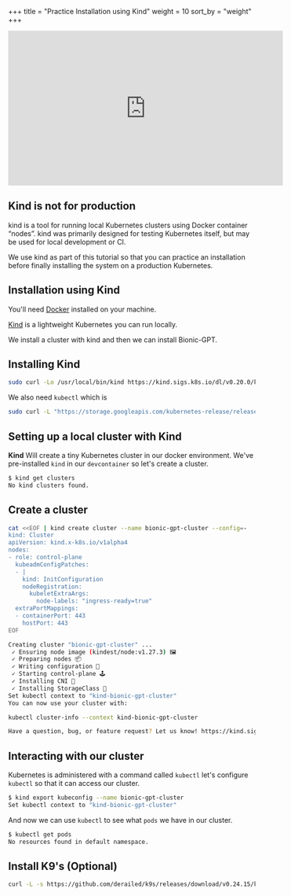+++
title = "Practice Installation using Kind"
weight = 10
sort_by = "weight"
+++
<iframe width="560" height="315" src="https://www.youtube.com/embed/_yMg_6M-e70?si=AVWI7SpUBpYAjZXY" title="YouTube video player" frameborder="0" allow="accelerometer; autoplay; clipboard-write; encrypted-media; gyroscope; picture-in-picture; web-share" allowfullscreen></iframe>


## Kind is not for production

kind is a tool for running local Kubernetes clusters using Docker container “nodes”.
kind was primarily designed for testing Kubernetes itself, but may be used for local development or CI.

We use kind as part of this tutorial so that you can practice an installation before finally installing the system on a production Kubernetes.

## Installation using Kind

You'll need [Docker](https://docs.docker.com/engine/install/) installed on your machine.

[Kind](https://kind.sigs.k8s.io/) is a lightweight Kubernetes you can run locally.

We install a cluster with kind and then we can install Bionic-GPT.

## Installing Kind

```sh
sudo curl -Lo /usr/local/bin/kind https://kind.sigs.k8s.io/dl/v0.20.0/kind-linux-amd64 && sudo chmod +x /usr/local/bin/kind
```

We also need `kubectl` which is 

```sh
sudo curl -L "https://storage.googleapis.com/kubernetes-release/release/`curl -s https://storage.googleapis.com/kubernetes-release/release/stable.txt`/bin/linux/amd64/kubectl" -o /usr/local/bin/kubectl && sudo chmod +x /usr/local/bin/kubectl
```

## Setting up a local cluster with Kind

**Kind** Will create a tiny Kubernetes cluster in our docker environment. We've pre-installed `kind` in our `devcontainer` so let's create a cluster.

```sh
$ kind get clusters
No kind clusters found.
```

## Create a cluster

```sh
cat <<EOF | kind create cluster --name bionic-gpt-cluster --config=-
kind: Cluster
apiVersion: kind.x-k8s.io/v1alpha4
nodes:
- role: control-plane
  kubeadmConfigPatches:
  - |
    kind: InitConfiguration
    nodeRegistration:
      kubeletExtraArgs:
        node-labels: "ingress-ready=true"
  extraPortMappings:
  - containerPort: 443
    hostPort: 443
EOF
```

```sh
Creating cluster "bionic-gpt-cluster" ...
 ✓ Ensuring node image (kindest/node:v1.27.3) 🖼
 ✓ Preparing nodes 📦  
 ✓ Writing configuration 📜 
 ✓ Starting control-plane 🕹️ 
 ✓ Installing CNI 🔌 
 ✓ Installing StorageClass 💾 
Set kubectl context to "kind-bionic-gpt-cluster"
You can now use your cluster with:

kubectl cluster-info --context kind-bionic-gpt-cluster

Have a question, bug, or feature request? Let us know! https://kind.sigs.k8s.io/#community 🙂
```

## Interacting with our cluster

Kubernetes is administered with a command called `kubectl` let's configure `kubectl` so that it can access our cluster.

```sh
$ kind export kubeconfig --name bionic-gpt-cluster
Set kubectl context to "kind-bionic-gpt-cluster"
```

And now we can use `kubectl` to see what `pods` we have in our cluster.

```sh
$ kubectl get pods
No resources found in default namespace.
```

## Install K9's (Optional)

```sh
curl -L -s https://github.com/derailed/k9s/releases/download/v0.24.15/k9s_Linux_x86_64.tar.gz | tar xvz -C /tmp && sudo mv /tmp/k9s /usr/bin && rm -rf k9s_Linux_x86_64.tar.gz
```